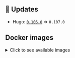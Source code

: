 ## :heartbeat: Updates

* Hugo: [`0.106.0`](https://github.com/klakegg/docker-hugo/releases/tag/0.106.0) => `0.107.0`


## Docker images

<details>
<summary>Click to see available images</summary>

This release is available from Docker Hub as project `pixxelfragger/devcontaienr-hugo` with the following tags:

| Alias tags                   | Version specific tags                      |
| ---------------------------- | ------------------------------------------ |
| `alpine`                     | `0.107.0-alpine`                              |
| `asciidoctor`                | `0.107.0-asciidoctor`                         |
| `pandoc`                     | `0.107.0-pandoc`                              |
| `ext-alpine`                 | `0.107.0-ext-alpine`                          |
| `ext-asciidoctor`            | `0.107.0-ext-asciidoctor`                     |
| `ext-pandoc`                 | `0.107.0-ext-pandoc`                          |
| `debian`                     | `0.107.0-debian`                              |
| `ext-debian`, `ext`, `latest-ext` | `0.107.0-ext-debian`, `0.107.0-ext`         |
| `ubuntu`                     | `0.107.0-ubuntu`                            |
| `ext-ubuntu`                 | `0.107.0-ext-ubuntu`                        |
</details>